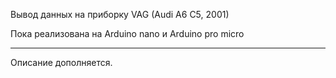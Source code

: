 Вывод данных на приборку VAG (Audi A6 C5, 2001)

Пока реализована на Arduino nano и Arduino pro micro

---
Описание дополняется.
